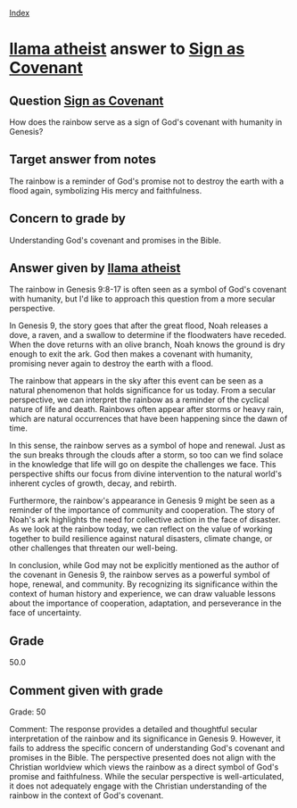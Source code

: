 
[Index](../../index.md)
# [llama atheist](../../answering_models/llama_atheist.md) answer to [Sign as Covenant](../../questions/Sign_as_Covenant.md)

## Question [Sign as Covenant](../../questions/Sign_as_Covenant.md)
How does the rainbow serve as a sign of God's covenant with humanity in Genesis?

## Target answer from notes
The rainbow is a reminder of God's promise not to destroy the earth with a flood again, symbolizing His mercy and faithfulness.

## Concern to grade by
Understanding God's covenant and promises in the Bible.

## Answer given by [llama atheist](../../answering_models/llama_atheist.md)
The rainbow in Genesis 9:8-17 is often seen as a symbol of God's covenant with humanity, but I'd like to approach this question from a more secular perspective.

In Genesis 9, the story goes that after the great flood, Noah releases a dove, a raven, and a swallow to determine if the floodwaters have receded. When the dove returns with an olive branch, Noah knows the ground is dry enough to exit the ark. God then makes a covenant with humanity, promising never again to destroy the earth with a flood.

The rainbow that appears in the sky after this event can be seen as a natural phenomenon that holds significance for us today. From a secular perspective, we can interpret the rainbow as a reminder of the cyclical nature of life and death. Rainbows often appear after storms or heavy rain, which are natural occurrences that have been happening since the dawn of time.

In this sense, the rainbow serves as a symbol of hope and renewal. Just as the sun breaks through the clouds after a storm, so too can we find solace in the knowledge that life will go on despite the challenges we face. This perspective shifts our focus from divine intervention to the natural world's inherent cycles of growth, decay, and rebirth.

Furthermore, the rainbow's appearance in Genesis 9 might be seen as a reminder of the importance of community and cooperation. The story of Noah's ark highlights the need for collective action in the face of disaster. As we look at the rainbow today, we can reflect on the value of working together to build resilience against natural disasters, climate change, or other challenges that threaten our well-being.

In conclusion, while God may not be explicitly mentioned as the author of the covenant in Genesis 9, the rainbow serves as a powerful symbol of hope, renewal, and community. By recognizing its significance within the context of human history and experience, we can draw valuable lessons about the importance of cooperation, adaptation, and perseverance in the face of uncertainty.

## Grade
50.0

## Comment given with grade
Grade: 50

Comment: The response provides a detailed and thoughtful secular interpretation of the rainbow and its significance in Genesis 9. However, it fails to address the specific concern of understanding God's covenant and promises in the Bible. The perspective presented does not align with the Christian worldview which views the rainbow as a direct symbol of God's promise and faithfulness. While the secular perspective is well-articulated, it does not adequately engage with the Christian understanding of the rainbow in the context of God's covenant.

